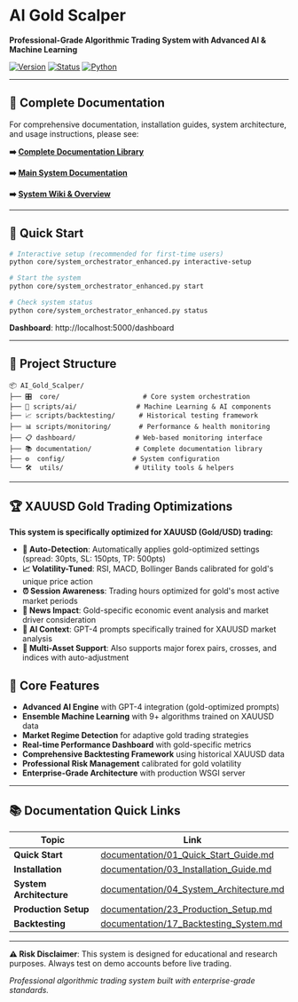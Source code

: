 # AI Gold Scalper

**Professional-Grade Algorithmic Trading System with Advanced AI & Machine Learning**

[![Version](https://img.shields.io/badge/version-6.1.1-blue.svg)](https://semver.org)
[![Status](https://img.shields.io/badge/status-production--ready-green.svg)]()
[![Python](https://img.shields.io/badge/python-3.8%2B-blue.svg)](https://python.org)

---

## 📖 Complete Documentation

For comprehensive documentation, installation guides, system architecture, and usage instructions, please see:

**➡️ [Complete Documentation Library](documentation/README.md)**

**➡️ [Main System Documentation](documentation/00_Main_README.md)**

**➡️ [System Wiki & Overview](documentation/06_System_Wiki.md)**

---

## 🚀 Quick Start

```bash
# Interactive setup (recommended for first-time users)
python core/system_orchestrator_enhanced.py interactive-setup

# Start the system
python core/system_orchestrator_enhanced.py start

# Check system status
python core/system_orchestrator_enhanced.py status
```

**Dashboard**: http://localhost:5000/dashboard

---

## 📁 Project Structure

```
📦 AI_Gold_Scalper/
├── 🎛️  core/                     # Core system orchestration
├── 🧠 scripts/ai/               # Machine Learning & AI components  
├── 📈 scripts/backtesting/      # Historical testing framework
├── 📊 scripts/monitoring/       # Performance & health monitoring
├── 📋 dashboard/               # Web-based monitoring interface
├── 📚 documentation/           # Complete documentation library
├── ⚙️  config/                 # System configuration
└── 🛠️  utils/                  # Utility tools & helpers
```

---

## 🏆 XAUUSD Gold Trading Optimizations

**This system is specifically optimized for XAUUSD (Gold/USD) trading:**

- **🎯 Auto-Detection**: Automatically applies gold-optimized settings (spread: 30pts, SL: 150pts, TP: 500pts)
- **📈 Volatility-Tuned**: RSI, MACD, Bollinger Bands calibrated for gold's unique price action
- **⏰ Session Awareness**: Trading hours optimized for gold's most active market periods
- **📰 News Impact**: Gold-specific economic event analysis and market driver consideration
- **🧠 AI Context**: GPT-4 prompts specifically trained for XAUUSD market analysis
- **🔄 Multi-Asset Support**: Also supports major forex pairs, crosses, and indices with auto-adjustment

## 🎯 Core Features

- **Advanced AI Engine** with GPT-4 integration (gold-optimized prompts)
- **Ensemble Machine Learning** with 9+ algorithms trained on XAUUSD data
- **Market Regime Detection** for adaptive gold trading strategies
- **Real-time Performance Dashboard** with gold-specific metrics
- **Comprehensive Backtesting Framework** using historical XAUUSD data
- **Professional Risk Management** calibrated for gold volatility
- **Enterprise-Grade Architecture** with production WSGI server

---

## 📚 Documentation Quick Links

| Topic | Link |
|-------|------|
| **Quick Start** | [documentation/01_Quick_Start_Guide.md](documentation/01_Quick_Start_Guide.md) |
| **Installation** | [documentation/03_Installation_Guide.md](documentation/03_Installation_Guide.md) |
| **System Architecture** | [documentation/04_System_Architecture.md](documentation/04_System_Architecture.md) |
| **Production Setup** | [documentation/23_Production_Setup.md](documentation/23_Production_Setup.md) |
| **Backtesting** | [documentation/17_Backtesting_System.md](documentation/17_Backtesting_System.md) |

---

**⚠️ Risk Disclaimer**: This system is designed for educational and research purposes. Always test on demo accounts before live trading.

*Professional algorithmic trading system built with enterprise-grade standards.*
